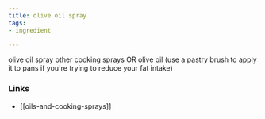 ```yaml
---
title: olive oil spray
tags:
- ingredient

---
```

olive oil spray other cooking sprays OR olive oil (use a pastry brush to apply it to pans if you're trying to reduce your fat intake)

### Links

* [[oils-and-cooking-sprays]]

